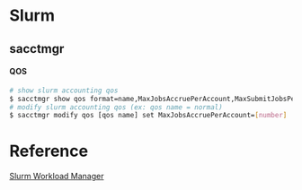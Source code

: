 # Slurm
## sacctmgr

#### QOS
```sh
# show slurm accounting qos
$ sacctmgr show qos format=name,MaxJobsAccruePerAccount,MaxSubmitJobsPerAccount
# modify slurm accounting qos (ex: qos name = normal)
$ sacctmgr modify qos [qos name] set MaxJobsAccruePerAccount=[number]
```

# Reference
[Slurm Workload Manager][SWM]





[SWM]: <https://slurm.schedmd.com/documentation.html>
